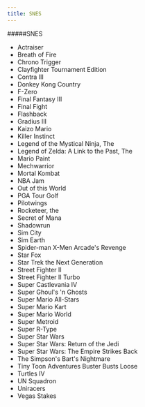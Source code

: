```yaml
---
title: SNES
---
```


#####SNES

* Actraiser
* Breath of Fire
* Chrono Trigger
* Clayfighter Tournament Edition
* Contra III
* Donkey Kong Country
* F-Zero
* Final Fantasy III
* Final Fight
* Flashback
* Gradius III
* Kaizo Mario
* Killer Instinct
* Legend of the Mystical Ninja, The
* Legend of Zelda: A Link to the Past, The
* Mario Paint
* Mechwarrior
* Mortal Kombat
* NBA Jam
* Out of this World
* PGA Tour Golf
* Pilotwings
* Rocketeer, the
* Secret of Mana
* Shadowrun
* Sim City
* Sim Earth
* Spider-man X-Men Arcade's Revenge
* Star Fox
* Star Trek the Next Generation
* Street Fighter II
* Street Fighter II Turbo
* Super Castlevania IV
* Super Ghoul's 'n Ghosts
* Super Mario All-Stars
* Super Mario Kart
* Super Mario World
* Super Metroid
* Super R-Type
* Super Star Wars
* Super Star Wars: Return of the Jedi
* Super Star Wars: The Empire Strikes Back
* The Simpson's Bart's Nightmare
* Tiny Toon Adventures Buster Busts Loose
* Turtles IV
* UN Squadron
* Uniracers
* Vegas Stakes

